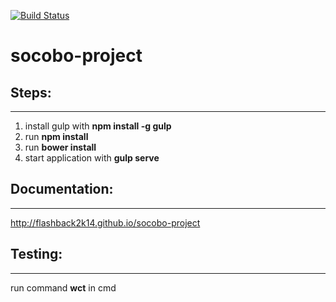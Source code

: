 [![Build Status](https://travis-ci.org/flashback2k14/socobo-project.svg)](https://travis-ci.org/flashback2k14/socobo-project)

# socobo-project

## Steps:
---------
1. install gulp with **npm install -g gulp**
2. run **npm install**
3. run **bower install**
4. start application with **gulp serve**

## Documentation:
-----------------
http://flashback2k14.github.io/socobo-project

## Testing:
-----------
run command **wct** in cmd
